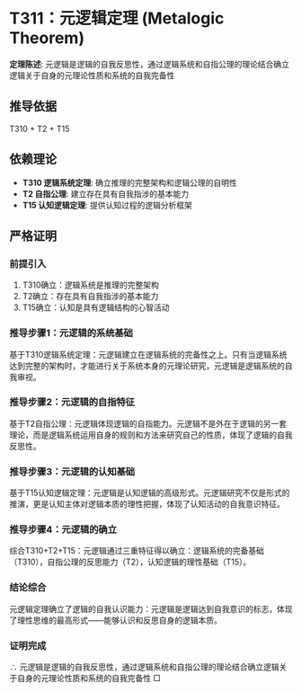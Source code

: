 # T311：元逻辑定理 (Metalogic Theorem)

**定理陈述**: 元逻辑是逻辑的自我反思性，通过逻辑系统和自指公理的理论结合确立逻辑关于自身的元理论性质和系统的自我完备性

## 推导依据
T310 + T2 + T15

## 依赖理论
- **T310 逻辑系统定理**: 确立推理的完整架构和逻辑公理的自明性
- **T2 自指公理**: 建立存在具有自我指涉的基本能力
- **T15 认知逻辑定理**: 提供认知过程的逻辑分析框架

## 严格证明

### 前提引入
1. T310确立：逻辑系统是推理的完整架构
2. T2确立：存在具有自我指涉的基本能力
3. T15确立：认知是具有逻辑结构的心智活动

### 推导步骤1：元逻辑的系统基础
基于T310逻辑系统定理：元逻辑建立在逻辑系统的完备性之上。只有当逻辑系统达到完整的架构时，才能进行关于系统本身的元理论研究，元逻辑是逻辑系统的自我审视。

### 推导步骤2：元逻辑的自指特征
基于T2自指公理：元逻辑体现逻辑的自指能力。元逻辑不是外在于逻辑的另一套理论，而是逻辑系统运用自身的规则和方法来研究自己的性质，体现了逻辑的自我反思性。

### 推导步骤3：元逻辑的认知基础
基于T15认知逻辑定理：元逻辑是认知逻辑的高级形式。元逻辑研究不仅是形式的推演，更是认知主体对逻辑本质的理性把握，体现了认知活动的自我意识特征。

### 推导步骤4：元逻辑的确立
综合T310+T2+T15：元逻辑通过三重特征得以确立：逻辑系统的完备基础（T310），自指公理的反思能力（T2），认知逻辑的理性基础（T15）。

### 结论综合
元逻辑定理确立了逻辑的自我认识能力：元逻辑是逻辑达到自我意识的标志，体现了理性思维的最高形式——能够认识和反思自身的逻辑本质。

### 证明完成
∴ 元逻辑是逻辑的自我反思性，通过逻辑系统和自指公理的理论结合确立逻辑关于自身的元理论性质和系统的自我完备性 □